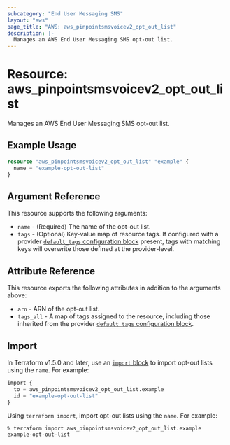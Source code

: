 ```yaml
---
subcategory: "End User Messaging SMS"
layout: "aws"
page_title: "AWS: aws_pinpointsmsvoicev2_opt_out_list"
description: |-
  Manages an AWS End User Messaging SMS opt-out list.
---
```


# Resource: aws_pinpointsmsvoicev2_opt_out_list

Manages an AWS End User Messaging SMS opt-out list.

## Example Usage

```terraform
resource "aws_pinpointsmsvoicev2_opt_out_list" "example" {
  name = "example-opt-out-list"
}
```

## Argument Reference

This resource supports the following arguments:

* `name` - (Required) The name of the opt-out list.
* `tags` - (Optional) Key-value map of resource tags. If configured with a provider [`default_tags` configuration block](https://registry.terraform.io/providers/hashicorp/aws/latest/docs#default_tags-configuration-block) present, tags with matching keys will overwrite those defined at the provider-level.

## Attribute Reference

This resource exports the following attributes in addition to the arguments above:

* `arn` - ARN of the opt-out list.
* `tags_all` - A map of tags assigned to the resource, including those inherited from the provider [`default_tags` configuration block](https://registry.terraform.io/providers/hashicorp/aws/latest/docs#default_tags-configuration-block).

## Import

In Terraform v1.5.0 and later, use an [`import` block](https://developer.hashicorp.com/terraform/language/import) to import opt-out lists using the `name`. For example:

```terraform
import {
  to = aws_pinpointsmsvoicev2_opt_out_list.example
  id = "example-opt-out-list"
}
```

Using `terraform import`, import opt-out lists using the `name`. For example:

```console
% terraform import aws_pinpointsmsvoicev2_opt_out_list.example example-opt-out-list
```
